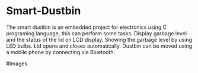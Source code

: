 # Smart-Dustbin
The smart dustbin is an embedded project for electronics using C programing language, this can perform some tasks. Display garbage level and the status of the lid on LCD display. Showing the garbage level by using LED bulbs. Lid opens and closes automatically. Dustbin can be moved using a mobile phone by connecting via Bluetooth.

#Images

